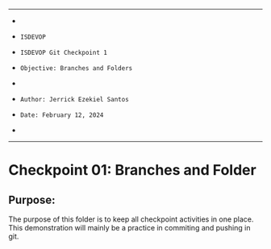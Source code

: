 **********************************************************************
*
*     ISDEVOP
*     ISDEVOP Git Checkpoint 1
*     Objective: Branches and Folders
*     
*     Author: Jerrick Ezekiel Santos
*     Date: February 12, 2024
*     
**********************************************************************

# Checkpoint 01: Branches and Folder
## Purpose:
The purpose of this folder is to keep all checkpoint activities in one place. 
This demonstration will mainly be a practice in commiting and pushing in git. 